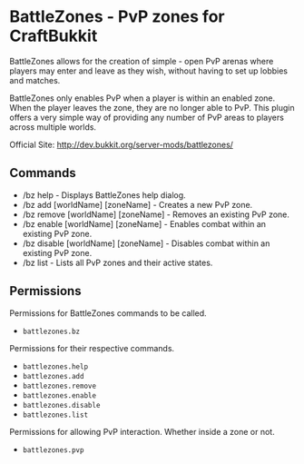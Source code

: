 BattleZones - PvP zones for CraftBukkit
=======================================

BattleZones allows for the creation of simple - open PvP arenas where players may enter and leave as they wish, without having to set up lobbies and matches.

BattleZones only enables PvP when a player is within an enabled zone. When the player leaves the zone, they are no longer able to PvP. This plugin offers a very simple way of providing any number of PvP areas to players across multiple worlds.

Official Site: http://dev.bukkit.org/server-mods/battlezones/


Commands
--------
- /bz help - Displays BattleZones help dialog.
- /bz add [worldName] [zoneName] - Creates a new PvP zone.
- /bz remove [worldName] [zoneName] - Removes an existing PvP zone.
- /bz enable [worldName] [zoneName] - Enables combat within an existing PvP zone.
- /bz disable [worldName] [zoneName] - Disables combat within an existing PvP zone.
- /bz list - Lists all PvP zones and their active states.


Permissions
-----------
Permissions for BattleZones commands to be called.

- `battlezones.bz`

Permissions for their respective commands.

- `battlezones.help` 
- `battlezones.add`
- `battlezones.remove`
- `battlezones.enable`
- `battlezones.disable`
- `battlezones.list`

Permissions for allowing PvP interaction. Whether inside a zone or not.

- `battlezones.pvp`